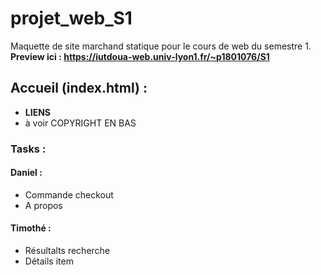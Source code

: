 # projet_web_S1
Maquette de site marchand statique pour le cours de web du semestre 1. </br>
<strong>Preview ici : https://iutdoua-web.univ-lyon1.fr/~p1801076/S1 </strong>

<h2> Accueil (index.html) : </h2>
<ul>
    <li> <strong> LIENS </strong> </li>
    <li> à voir COPYRIGHT EN BAS </li>
</ul>

<h3>Tasks :</h3>
<h4>Daniel :</h4>
<ul>
    <li>Commande checkout</li>
    <li>A propos</li>
</ul>

<h4>Timothé :</h4>
<ul>
    <li> Résultalts recherche </li>
    <li> Détails item </li>
</ul>